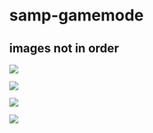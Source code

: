 # samp-gamemode
## images not in order

![](https://cdn.discordapp.com/attachments/614889187308470272/784835753599303750/samp_05_12_2020_18_19_38.png)

![](https://cdn.discordapp.com/attachments/614889187308470272/784835799253385216/samp_05_12_2020_18_30_39.png)

![](https://cdn.discordapp.com/attachments/614889187308470272/784835860109066300/samp_05_12_2020_18_20_09.png)

![](https://cdn.discordapp.com/attachments/614889187308470272/784835817838215208/samp_05_12_2020_18_30_45.png)
